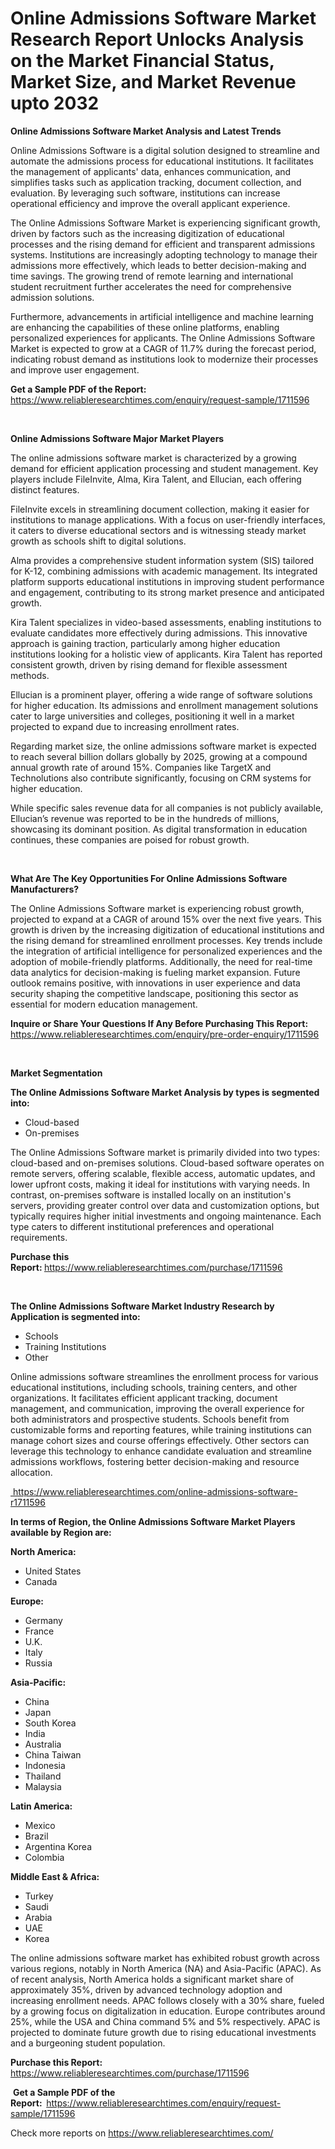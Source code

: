 <p><h1>Online Admissions Software Market Research Report Unlocks Analysis on the Market Financial Status, Market Size, and Market Revenue upto 2032</h1></p><p><strong>Online Admissions Software Market Analysis and Latest Trends</strong></p>
<p><p>Online Admissions Software is a digital solution designed to streamline and automate the admissions process for educational institutions. It facilitates the management of applicants' data, enhances communication, and simplifies tasks such as application tracking, document collection, and evaluation. By leveraging such software, institutions can increase operational efficiency and improve the overall applicant experience.</p><p>The Online Admissions Software Market is experiencing significant growth, driven by factors such as the increasing digitization of educational processes and the rising demand for efficient and transparent admissions systems. Institutions are increasingly adopting technology to manage their admissions more effectively, which leads to better decision-making and time savings. The growing trend of remote learning and international student recruitment further accelerates the need for comprehensive admission solutions.</p><p>Furthermore, advancements in artificial intelligence and machine learning are enhancing the capabilities of these online platforms, enabling personalized experiences for applicants. The Online Admissions Software Market is expected to grow at a CAGR of 11.7% during the forecast period, indicating robust demand as institutions look to modernize their processes and improve user engagement.</p></p>
<p><strong>Get a Sample PDF of the Report:&nbsp;</strong> <a href="https://www.reliableresearchtimes.com/enquiry/request-sample/1711596?utm_campaign=2199&utm_medium=2&utm_source=Github&utm_content=ia&utm_term=09032025&utm_id=online-admissions-software">https://www.reliableresearchtimes.com/enquiry/request-sample/1711596</a></p>
<p>&nbsp;</p>
<p><strong>Online Admissions Software Major Market Players</strong></p>
<p><p>The online admissions software market is characterized by a growing demand for efficient application processing and student management. Key players include FileInvite, Alma, Kira Talent, and Ellucian, each offering distinct features. </p><p>FileInvite excels in streamlining document collection, making it easier for institutions to manage applications. With a focus on user-friendly interfaces, it caters to diverse educational sectors and is witnessing steady market growth as schools shift to digital solutions.</p><p>Alma provides a comprehensive student information system (SIS) tailored for K-12, combining admissions with academic management. Its integrated platform supports educational institutions in improving student performance and engagement, contributing to its strong market presence and anticipated growth.</p><p>Kira Talent specializes in video-based assessments, enabling institutions to evaluate candidates more effectively during admissions. This innovative approach is gaining traction, particularly among higher education institutions looking for a holistic view of applicants. Kira Talent has reported consistent growth, driven by rising demand for flexible assessment methods.</p><p>Ellucian is a prominent player, offering a wide range of software solutions for higher education. Its admissions and enrollment management solutions cater to large universities and colleges, positioning it well in a market projected to expand due to increasing enrollment rates. </p><p>Regarding market size, the online admissions software market is expected to reach several billion dollars globally by 2025, growing at a compound annual growth rate of around 15%. Companies like TargetX and Technolutions also contribute significantly, focusing on CRM systems for higher education.</p><p>While specific sales revenue data for all companies is not publicly available, Ellucian’s revenue was reported to be in the hundreds of millions, showcasing its dominant position. As digital transformation in education continues, these companies are poised for robust growth.</p></p>
<p>&nbsp;</p>
<p><strong>What Are The Key Opportunities For Online Admissions Software Manufacturers?</strong></p>
<p><p>The Online Admissions Software market is experiencing robust growth, projected to expand at a CAGR of around 15% over the next five years. This growth is driven by the increasing digitization of educational institutions and the rising demand for streamlined enrollment processes. Key trends include the integration of artificial intelligence for personalized experiences and the adoption of mobile-friendly platforms. Additionally, the need for real-time data analytics for decision-making is fueling market expansion. Future outlook remains positive, with innovations in user experience and data security shaping the competitive landscape, positioning this sector as essential for modern education management.</p></p>
<p><strong>Inquire or Share Your Questions If Any Before Purchasing This Report:</strong> <a href="https://www.reliableresearchtimes.com/enquiry/pre-order-enquiry/1711596?utm_campaign=2199&utm_medium=2&utm_source=Github&utm_content=ia&utm_term=09032025&utm_id=online-admissions-software">https://www.reliableresearchtimes.com/enquiry/pre-order-enquiry/1711596</a></p>
<p>&nbsp;</p>
<p><strong>Market Segmentation</strong></p>
<p><strong>The Online Admissions Software Market Analysis by types is segmented into:</strong></p>
<p><ul><li>Cloud-based</li><li>On-premises</li></ul></p>
<p><p>The Online Admissions Software market is primarily divided into two types: cloud-based and on-premises solutions. Cloud-based software operates on remote servers, offering scalable, flexible access, automatic updates, and lower upfront costs, making it ideal for institutions with varying needs. In contrast, on-premises software is installed locally on an institution's servers, providing greater control over data and customization options, but typically requires higher initial investments and ongoing maintenance. Each type caters to different institutional preferences and operational requirements.</p></p>
<p><strong>Purchase this Report:&nbsp;</strong><a href="https://www.reliableresearchtimes.com/purchase/1711596?utm_campaign=2199&utm_medium=2&utm_source=Github&utm_content=ia&utm_term=09032025&utm_id=online-admissions-software">https://www.reliableresearchtimes.com/purchase/1711596</a></p>
<p>&nbsp;</p>
<p><strong>The Online Admissions Software Market Industry Research by Application is segmented into:</strong></p>
<p><ul><li>Schools</li><li>Training Institutions</li><li>Other</li></ul></p>
<p><p>Online admissions software streamlines the enrollment process for various educational institutions, including schools, training centers, and other organizations. It facilitates efficient applicant tracking, document management, and communication, improving the overall experience for both administrators and prospective students. Schools benefit from customizable forms and reporting features, while training institutions can manage cohort sizes and course offerings effectively. Other sectors can leverage this technology to enhance candidate evaluation and streamline admissions workflows, fostering better decision-making and resource allocation.</p></p>
<p><a href="https://www.reliableresearchtimes.com/online-admissions-software-r1711596?utm_campaign=2199&utm_medium=2&utm_source=Github&utm_content=ia&utm_term=09032025&utm_id=online-admissions-software">&nbsp;https://www.reliableresearchtimes.com/online-admissions-software-r1711596</a></p>
<p><strong>In terms of Region, the Online Admissions Software Market Players available by Region are:</strong></p>
<p>
    <p> <strong> North America: </strong>
        <ul>
            <li>United States</li>
            <li>Canada</li>
        </ul>
        </p> 
    <p> <strong> Europe: </strong>
        <ul>
            <li>Germany</li>
            <li>France</li>
            <li>U.K.</li>
            <li>Italy</li>
            <li>Russia</li>
        </ul>
        </p> 
    <p> <strong> Asia-Pacific: </strong>
        <ul>
            <li>China</li>
            <li>Japan</li>
            <li>South Korea</li>
            <li>India</li>
            <li>Australia</li>
            <li>China Taiwan</li>
            <li>Indonesia</li>
            <li>Thailand</li>
            <li>Malaysia</li>
        </ul>
        </p> 
    <p> <strong> Latin America: </strong>
        <ul>
            <li>Mexico</li>
            <li>Brazil</li>
            <li>Argentina Korea</li>
            <li>Colombia</li>
        </ul>
        </p> 
    <p> <strong> Middle East & Africa: </strong>
        <ul>
            <li>Turkey</li>
            <li>Saudi</li>
            <li>Arabia</li>
            <li>UAE</li>
            <li>Korea</li>
        </ul>
    </p>
    </p>
<p><p>The online admissions software market has exhibited robust growth across various regions, notably in North America (NA) and Asia-Pacific (APAC). As of recent analysis, North America holds a significant market share of approximately 35%, driven by advanced technology adoption and increasing enrollment needs. APAC follows closely with a 30% share, fueled by a growing focus on digitalization in education. Europe contributes around 25%, while the USA and China command 5% and 5% respectively. APAC is projected to dominate future growth due to rising educational investments and a burgeoning student population.</p></p>
<p><strong>Purchase this Report: </strong><a href="https://www.reliableresearchtimes.com/purchase/1711596?utm_campaign=2199&utm_medium=2&utm_source=Github&utm_content=ia&utm_term=09032025&utm_id=online-admissions-software">https://www.reliableresearchtimes.com/purchase/1711596</a></p>
<p>&nbsp;<strong>Get a Sample PDF of the Report:&nbsp;&nbsp;</strong><a href="https://www.reliableresearchtimes.com/enquiry/request-sample/1711596?utm_campaign=2199&utm_medium=2&utm_source=Github&utm_content=ia&utm_term=09032025&utm_id=online-admissions-software">https://www.reliableresearchtimes.com/enquiry/request-sample/1711596</a></p>
<p><strong></strong></p>
<p>Check more reports on <a href="https://www.reliableresearchtimes.com/?utm_campaign=2199&utm_medium=2&utm_source=Github&utm_content=ia&utm_term=09032025&utm_id=online-admissions-software">https://www.reliableresearchtimes.com/</a></p>